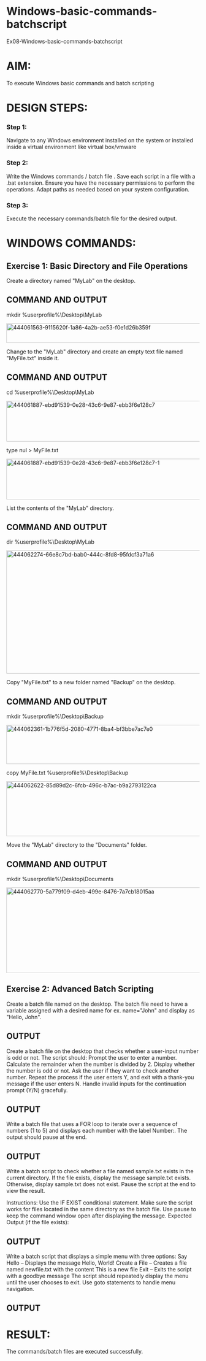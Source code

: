 # Windows-basic-commands-batchscript
Ex08-Windows-basic-commands-batchscript

# AIM:
To execute Windows basic commands and batch scripting

# DESIGN STEPS:

### Step 1:

Navigate to any Windows environment installed on the system or installed inside a virtual environment like virtual box/vmware 

### Step 2:

Write the Windows commands / batch file . Save each script in a file with a .bat extension. Ensure you have the necessary permissions to perform the operations. Adapt paths as needed based on your system configuration.
### Step 3:

Execute the necessary commands/batch file for the desired output. 

# WINDOWS COMMANDS:
## Exercise 1: Basic Directory and File Operations

Create a directory named "MyLab" on the desktop.

## COMMAND AND OUTPUT

mkdir %userprofile%\Desktop\MyLab

<img width="707" height="51" alt="444061563-9115620f-1a86-4a2b-ae53-f0e1d26b359f" src="https://github.com/user-attachments/assets/0c9c9324-05cc-405c-955b-ff21302e1381" />

Change to the "MyLab" directory and create an empty text file named "MyFile.txt" inside it.

## COMMAND AND OUTPUT

cd %userprofile%\Desktop\MyLab

<img width="650" height="106" alt="444061887-ebd91539-0e28-43c6-9e87-ebb3f6e128c7" src="https://github.com/user-attachments/assets/652e58a3-0d0c-4860-bd09-21b8822040a3" />

type nul > MyFile.txt

<img width="650" height="106" alt="444061887-ebd91539-0e28-43c6-9e87-ebb3f6e128c7-1" src="https://github.com/user-attachments/assets/4f2d801c-ac83-4d66-aa6d-502f5ab2d1b3" />

List the contents of the "MyLab" directory.
## COMMAND AND OUTPUT

dir %userprofile%\Desktop\MyLab

<img width="815" height="321" alt="444062274-66e8c7bd-bab0-444c-8fd8-95fdcf3a71a6" src="https://github.com/user-attachments/assets/57e6e518-4128-4cf0-98ca-31fcda7e82bc" />

Copy "MyFile.txt" to a new folder named "Backup" on the desktop.

## COMMAND AND OUTPUT

mkdir %userprofile%\Desktop\Backup

<img width="800" height="102" alt="444062361-1b776f5d-2080-4771-8ba4-bf3bbe7ac7e0" src="https://github.com/user-attachments/assets/0abac2fe-9d52-4dda-b889-acea67ef404a" />

copy MyFile.txt %userprofile%\Desktop\Backup

<img width="925" height="143" alt="444062622-85d89d2c-6fcb-496c-b7ac-b9a2793122ca" src="https://github.com/user-attachments/assets/7faa6ecb-4baa-4347-b1fa-f103ecc1b5ae" />

Move the "MyLab" directory to the "Documents" folder.
## COMMAND AND OUTPUT

mkdir %userprofile%\Desktop\Documents

<img width="891" height="223" alt="444062770-5a779f09-d4eb-499e-8476-7a7cb18015aa" src="https://github.com/user-attachments/assets/869e25bb-b507-4a17-9ba4-2496a1c771e7" />


## Exercise 2: Advanced Batch Scripting
Create a batch file named on the desktop. The batch file need to have a variable assigned with a desired name for ex. name="John" and display as "Hello, John".





## OUTPUT



Create a batch file  on the desktop that checks whether a user-input number is odd or not. The script should:
Prompt the user to enter a number.
Calculate the remainder when the number is divided by 2.
Display whether the number is odd or not.
Ask the user if they want to check another number.
Repeat the process if the user enters Y, and exit with a thank-you message if the user enters N.
Handle invalid inputs for the continuation prompt (Y/N) gracefully.



## OUTPUT




Write a batch file that uses a FOR loop to iterate over a sequence of numbers (1 to 5) and displays each number with the label Number:. The output should pause at the end.




## OUTPUT




Write a batch script to check whether a file named sample.txt exists in the current directory. If the file exists, display the message sample.txt exists. Otherwise, display sample.txt does not exist. Pause the script at the end to view the result.

Instructions:
Use the IF EXIST conditional statement.
Make sure the script works for files located in the same directory as the batch file.
Use pause to keep the command window open after displaying the message.
Expected Output (if the file exists):

## OUTPUT


Write a batch script that displays a simple menu with three options:
Say Hello – Displays the message Hello, World!
Create a File – Creates a file named newfile.txt with the content This is a new file
Exit – Exits the script with a goodbye message
The script should repeatedly display the menu until the user chooses to exit. Use goto statements to handle menu navigation.


## OUTPUT



# RESULT:
The commands/batch files are executed successfully.

